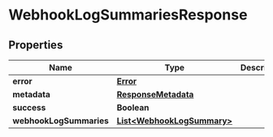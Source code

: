 
# WebhookLogSummariesResponse

## Properties
Name | Type | Description | Notes
------------ | ------------- | ------------- | -------------
**error** | [**Error**](Error.md) |  |  [optional]
**metadata** | [**ResponseMetadata**](ResponseMetadata.md) |  |  [optional]
**success** | **Boolean** |  |  [optional]
**webhookLogSummaries** | [**List&lt;WebhookLogSummary&gt;**](WebhookLogSummary.md) |  |  [optional]



